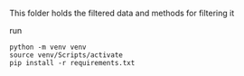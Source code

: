 This folder holds the filtered data and methods for filtering it


run
```
python -m venv venv
source venv/Scripts/activate
pip install -r requirements.txt
```
